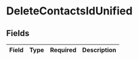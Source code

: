 # DeleteContactsIdUnified


## Fields

| Field       | Type        | Required    | Description |
| ----------- | ----------- | ----------- | ----------- |